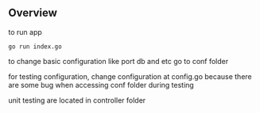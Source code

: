 ## Overview

to run app 

```
go run index.go
```

to change basic configuration like port db and etc go to conf folder

for testing configuration, change configuration at config.go because there are some bug when accessing conf folder during testing

unit testing are located in controller folder

